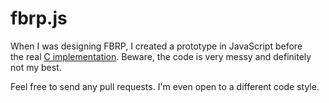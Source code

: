 # fbrp.js
When I was designing FBRP, I created a prototype in JavaScript before  
the real [C implementation](https://code.heb12.com/heb12/fbrp). Beware, the code is very messy and definitely  
not my best.  

Feel free to send any pull requests. I'm even open to a different code style.  
